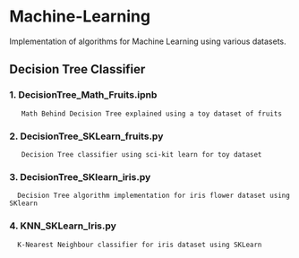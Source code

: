 # Machine-Learning
Implementation of algorithms for Machine Learning using various datasets.

## Decision Tree Classifier
### 1. DecisionTree_Math_Fruits.ipnb 
       Math Behind Decision Tree explained using a toy dataset of fruits
       
### 2. DecisionTree_SKLearn_fruits.py
       Decision Tree classifier using sci-kit learn for toy dataset
       
### 3. DecisionTree_SKlearn_iris.py
      Decision Tree algorithm implementation for iris flower dataset using SKlearn
     
### 4. KNN_SKLearn_Iris.py
      K-Nearest Neighbour classifier for iris dataset using SKLearn
